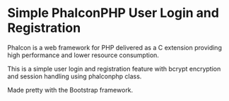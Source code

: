 # Simple PhalconPHP User Login and Registration

Phalcon is a web framework for PHP delivered as a C extension providing high
performance and lower resource consumption.

This is a simple user login and registration feature with bcrypt encryption and session handling using phalconphp class.

Made pretty with the Bootstrap framework.